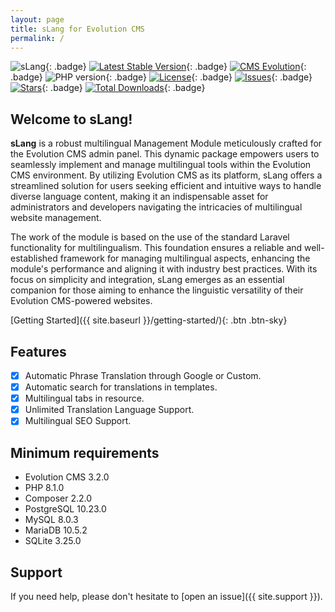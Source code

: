 ```yaml
---
layout: page
title: sLang for Evolution CMS
permalink: /
---
```


![sLang](https://github.com/Seiger/slang/releases/download/v1.0.0/sLang.jpg){: .badge}
[![Latest Stable Version](https://img.shields.io/packagist/v/seiger/slang?label=version)](https://packagist.org/packages/seiger/slang){: .badge}
[![CMS Evolution](https://img.shields.io/badge/CMS-Evolution-brightgreen.svg)](https://github.com/evolution-cms/evolution){: .badge}
![PHP version](https://img.shields.io/packagist/php-v/seiger/slang){: .badge}
[![License](https://img.shields.io/packagist/l/seiger/slang)](https://packagist.org/packages/seiger/slang){: .badge}
[![Issues](https://img.shields.io/github/issues/Seiger/slang)](https://github.com/Seiger/slang/issues){: .badge}
[![Stars](https://img.shields.io/packagist/stars/Seiger/slang)](https://packagist.org/packages/seiger/slang){: .badge}
[![Total Downloads](https://img.shields.io/packagist/dt/seiger/slang)](https://packagist.org/packages/seiger/slang){: .badge}

## Welcome to sLang!

**sLang** is a robust multilingual Management Module meticulously crafted for the Evolution CMS
admin panel. This dynamic package empowers users to seamlessly implement and manage
multilingual tools within the Evolution CMS environment. By utilizing Evolution CMS
as its platform, sLang offers a streamlined solution for users seeking efficient and
intuitive ways to handle diverse language content, making it an indispensable asset 
for administrators and developers navigating the intricacies of multilingual website 
management.

The work of the module is based on the use of the standard Laravel functionality for
multilingualism. This foundation ensures a reliable and well-established framework for
managing multilingual aspects, enhancing the module's performance and aligning it with
industry best practices. With its focus on simplicity and integration, sLang emerges as
an essential companion for those aiming to enhance the linguistic versatility of their
Evolution CMS-powered websites.

[Getting Started]({{ site.baseurl }}/getting-started/){: .btn .btn-sky}

## Features

- [x] Automatic Phrase Translation through Google or Custom.
- [x] Automatic search for translations in templates.
- [x] Multilingual tabs in resource.
- [x] Unlimited Translation Language Support.
- [x] Multilingual SEO Support.

## Minimum requirements

- Evolution CMS 3.2.0
- PHP 8.1.0
- Composer 2.2.0
- PostgreSQL 10.23.0
- MySQL 8.0.3
- MariaDB 10.5.2
- SQLite 3.25.0

## Support

If you need help, please don't hesitate to [open an issue]({{ site.support }}).

